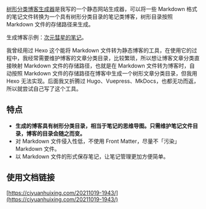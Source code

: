 [树形分类博客生成器](https://github.com/ciyuanhuixing/MarkdownToTreeBlog)是我写的一个静态网站生成器，可以将一些 Markdown 格式的笔记文件转换为一个具有树形分类目录的笔记类博客，树形目录按照 Markdown 文件的存储路径来生成。

生成博客示例：[次元彗星的笔记](https://ciyuanhuixing.com/)。

我曾经用过 Hexo 这个能将 Markdown 文件转为静态博客的工具，在使用它的过程中，我经常需要维护博客的文章分类目录，比较繁琐，所以想让博客文章分类直接映射 Markdown 文件的存储路径，也就是在 Markdown 文件转为博客时，自动按照 Markdown 文件的存储路径在博客中生成一个树形文章分类目录，但我用 Hexo 无法实现。后面我又折腾过 Hugo、Vuepress、MkDocs，也都无功而返，所以就尝试自己写了这个工具。

## 特点

- **生成的博客具有树形分类目录，相当于笔记的思维导图。只需维护笔记文件目录，博客的目录会随之而变。**
- 对 Markdown 文件侵入性低，不使用 Front Matter，尽量不「污染」Markdown 文件。
- 以 Markdown 文件的形式保存笔记，让笔记管理更加方便简单。

## 使用文档链接

[https://ciyuanhuixing.com/20211019-1943/](https://ciyuanhuixing.com/20211019-1943/)
